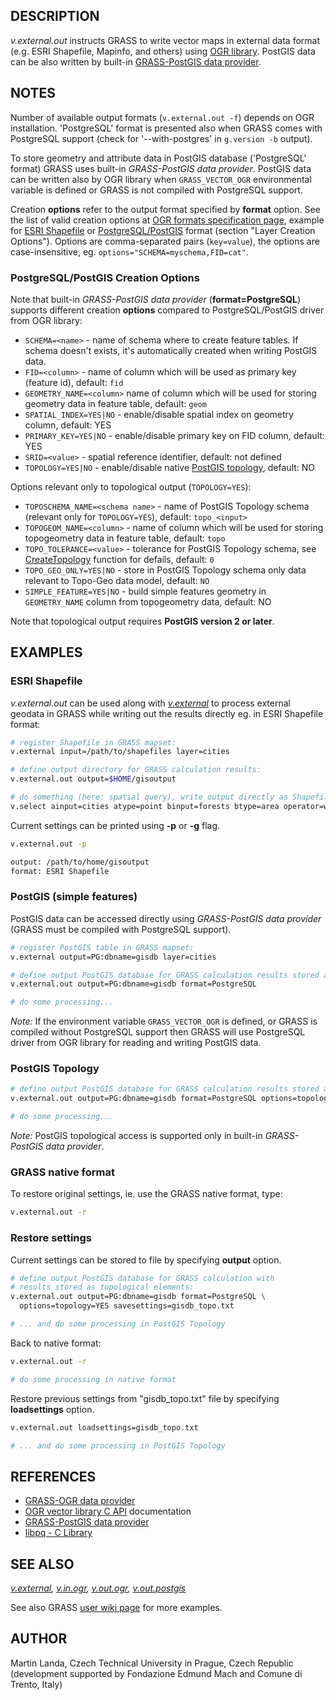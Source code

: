 ## DESCRIPTION

*v.external.out* instructs GRASS to write vector maps in external data
format (e.g. ESRI Shapefile, Mapinfo, and others) using [OGR
library](https://gdal.org/). PostGIS data can be also written by
built-in [GRASS-PostGIS data
provider](https://trac.osgeo.org/grass/wiki/Grass7/VectorLib/PostGISInterface).

## NOTES

Number of available output formats (`v.external.out -f`) depends on OGR
installation. 'PostgreSQL' format is presented also when GRASS comes
with PostgreSQL support (check for '--with-postgres' in `g.version -b`
output).

To store geometry and attribute data in PostGIS database ('PostgreSQL'
format) GRASS uses built-in *GRASS-PostGIS data provider*. PostGIS data
can be written also by OGR library when `GRASS_VECTOR_OGR` environmental
variable is defined or GRASS is not compiled with PostgreSQL support.

Creation **options** refer to the output format specified by **format**
option. See the list of valid creation options at [OGR formats
specification page](https://gdal.org/en/stable/drivers/vector/), example
for [ESRI
Shapefile](https://gdal.org/en/stable/drivers/vector/shapefile.html) or
[PostgreSQL/PostGIS](https://gdal.org/en/stable/drivers/vector/pg.html)
format (section "Layer Creation Options"). Options are comma-separated
pairs (`key=value`), the options are case-insensitive, eg.
`options="SCHEMA=myschema,FID=cat"`.

### PostgreSQL/PostGIS Creation Options

Note that built-in *GRASS-PostGIS data provider* (**format=PostgreSQL**)
supports different creation **options** compared to PostgreSQL/PostGIS
driver from OGR library:

- `SCHEMA=<name>` - name of schema where to create feature tables. If
  schema doesn't exists, it's automatically created when writing PostGIS
  data.
- `FID=<column>` - name of column which will be used as primary key
  (feature id), default: `fid`
- `GEOMETRY_NAME=<column>` name of column which will be used for storing
  geometry data in feature table, default: `geom`
- `SPATIAL_INDEX=YES|NO` - enable/disable spatial index on geometry
  column, default: YES
- `PRIMARY_KEY=YES|NO` - enable/disable primary key on FID column,
  default: YES
- `SRID=<value>` - spatial reference identifier, default: not defined
- `TOPOLOGY=YES|NO` - enable/disable native [PostGIS
  topology](https://grasswiki.osgeo.org/wiki/PostGIS_Topology), default:
  NO

Options relevant only to topological output (`TOPOLOGY=YES`):

- `TOPOSCHEMA_NAME=<schema name>` - name of PostGIS Topology schema
  (relevant only for `TOPOLOGY=YES`), default: `topo_<input>`
- `TOPOGEOM_NAME=<column>` - name of column which will be used for
  storing topogeometry data in feature table, default: `topo`
- `TOPO_TOLERANCE=<value>` - tolerance for PostGIS Topology schema, see
  [CreateTopology](https://postgis.net/docs/CreateTopology.html)
  function for defails, default: `0`
- `TOPO_GEO_ONLY=YES|NO` - store in PostGIS Topology schema only data
  relevant to Topo-Geo data model, default: `NO`
- `SIMPLE_FEATURE=YES|NO` - build simple features geometry in
  `GEOMETRY_NAME` column from topogeometry data, default: NO

Note that topological output requires **PostGIS version 2 or later**.

## EXAMPLES

### ESRI Shapefile

*v.external.out* can be used along with *[v.external](v.external.md)* to
process external geodata in GRASS while writing out the results directly
eg. in ESRI Shapefile format:

```sh
# register Shapefile in GRASS mapset:
v.external input=/path/to/shapefiles layer=cities

# define output directory for GRASS calculation results:
v.external.out output=$HOME/gisoutput

# do something (here: spatial query), write output directly as Shapefile
v.select ainput=cities atype=point binput=forests btype=area operator=within output=fcities
```

Current settings can be printed using **-p** or **-g** flag.

```sh
v.external.out -p

output: /path/to/home/gisoutput
format: ESRI Shapefile
```

### PostGIS (simple features)

PostGIS data can be accessed directly using *GRASS-PostGIS data
provider* (GRASS must be compiled with PostgreSQL support).

```sh
# register PostGIS table in GRASS mapset:
v.external output=PG:dbname=gisdb layer=cities

# define output PostGIS database for GRASS calculation results stored as simple features:
v.external.out output=PG:dbname=gisdb format=PostgreSQL

# do some processing...
```

*Note:* If the environment variable `GRASS_VECTOR_OGR` is defined, or
GRASS is compiled without PostgreSQL support then GRASS will use
PostgreSQL driver from OGR library for reading and writing PostGIS data.

### PostGIS Topology

```sh
# define output PostGIS database for GRASS calculation results stored as topological elements:
v.external.out output=PG:dbname=gisdb format=PostgreSQL options=topology=YES

# do some processing...
```

*Note:* PostGIS topological access is supported only in built-in
*GRASS-PostGIS data provider*.

### GRASS native format

To restore original settings, ie. use the GRASS native format, type:

```sh
v.external.out -r
```

### Restore settings

Current settings can be stored to file by specifying **output** option.

```sh
# define output PostGIS database for GRASS calculation with
# results stored as topological elements:
v.external.out output=PG:dbname=gisdb format=PostgreSQL \
  options=topology=YES savesettings=gisdb_topo.txt

# ... and do some processing in PostGIS Topology
```

Back to native format:

```sh
v.external.out -r

# do some processing in native format
```

Restore previous settings from "gisdb_topo.txt" file by specifying
**loadsettings** option.

```sh
v.external.out loadsettings=gisdb_topo.txt

# ... and do some processing in PostGIS Topology
```

## REFERENCES

- [GRASS-OGR data
  provider](https://trac.osgeo.org/grass/wiki/Grass7/VectorLib/OGRInterface)
- [OGR vector library C API](https://gdal.org/en/stable/api/)
  documentation
- [GRASS-PostGIS data
  provider](https://trac.osgeo.org/grass/wiki/Grass7/VectorLib/PostGISInterface)
- [libpq - C
  Library](https://www.postgresql.org/docs/9.1/static/libpq.html)

## SEE ALSO

*[v.external](v.external.md), [v.in.ogr](v.in.ogr.md),
[v.out.ogr](v.out.ogr.md), [v.out.postgis](v.out.postgis.md)*

See also GRASS [user wiki
page](https://grasswiki.osgeo.org/wiki/Working_with_external_data_in_GRASS_7)
for more examples.

## AUTHOR

Martin Landa, Czech Technical University in Prague, Czech Republic
(development supported by Fondazione Edmund Mach and Comune di Trento,
Italy)
